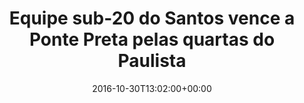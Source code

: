 ---
layout: post
title: "Equipe sub-20 do Santos vence a Ponte Preta pelas quartas do Paulista"
date: 2016-10-30T13:02:00+00:00
external_link: "http://globoesporte.globo.com/sp/santos-e-regiao/noticia/2016/10/equipe-sub-20-do-santos-vence-ponte-preta-pelas-quartas-do-paulista.html"
categories: news globo.com
---